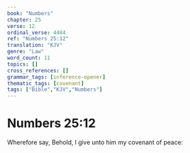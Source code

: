 ```yaml
---
book: "Numbers"
chapter: 25
verse: 12
ordinal_verse: 4484
ref: "Numbers 25:12"
translation: "KJV"
genre: "Law"
word_count: 11
topics: []
cross_references: []
grammar_tags: [inference-opener]
thematic_tags: [covenant]
tags: ["Bible","KJV","Numbers"]
---
```


# Numbers 25:12

Wherefore say, Behold, I give unto him my covenant of peace:
